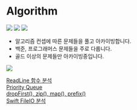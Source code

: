 # Algorithm

<img src="https://img.shields.io/badge/Swift-v5.0-red?logo=swift" />  <img src="https://img.shields.io/badge/Xcode-v13.0-blue?logo=Xcode" />  <img src="http://mazassumnida.wtf/api/mini/generate_badge?boj=royalcircle97"/>
- 알고리즘 컨셉에 따른 문제들을 풀고 아카이빙합니다.
- 백준, 프로그래머스 문제들을 주로 다룹니다.
- 골드 이상의 문제들만 아카이빙중입니다.
<img src="http://mazandi.herokuapp.com/api?handle=royalcircle97&theme=dark"/>

<a href="https://velog.io/@seosieve/About-ReadLine-in-Algorithm">ReadLine 함수 분석</a>  
<a href="https://velog.io/@seosieve/PriorityQueue">Priority Queue</a>  
<a href="https://velog.io/@seosieve/2212-%EC%84%BC%EC%84%9C-dropFirst-zip-map-prefix-uf31nn16">dropFirst(), zip(), map(), prefix()</a>  
<a href="https://velog.io/@seosieve/Swift-FileIO-%EB%B6%84%EC%84%9D">Swift FileIO 분석</a>  



